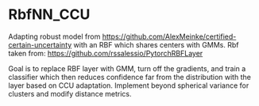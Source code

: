 # RbfNN_CCU
Adapting robust model from https://github.com/AlexMeinke/certified-certain-uncertainty with an RBF which shares centers with GMMs. 
Rbf taken from: https://github.com/rssalessio/PytorchRBFLayer

Goal is to replace RBF layer with GMM, turn off the gradients, and train a classifier which then reduces confidence far from the distribution with the layer based on CCU adaptation. Implement beyond spherical variance for clusters and modify distance metrics. 
